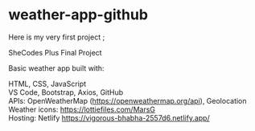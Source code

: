 # weather-app-github
Here is my very first project ;

SheCodes Plus Final Project 

Basic weather app built with:

HTML, CSS, JavaScript
</br>
VS Code, Bootstrap, Axios, GitHub
</br>
APIs: OpenWeatherMap (https://openweathermap.org/api), Geolocation
</br>
Weather icons: https://lottiefiles.com/MarsG
</br>
Hosting: Netlify 
https://vigorous-bhabha-2557d6.netlify.app/
